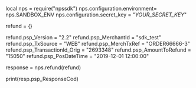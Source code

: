 local nps = require("npssdk")
nps.configuration.environment= nps.SANDBOX_ENV
nps.configuration.secret_key = "_YOUR_SECRET_KEY_"


refund = {}

refund.psp_Version = "2.2"
refund.psp_MerchantId = "sdk_test"
refund.psp_TxSource = "WEB"
refund.psp_MerchTxRef = "ORDER66666-3"
refund.psp_TransactionId_Orig = "2693348"
refund.psp_AmountToRefund = "15050"
refund.psp_PosDateTime = "2019-12-01 12:00:00"

response = nps.refund(refund)

print(resp.psp_ResponseCod)
